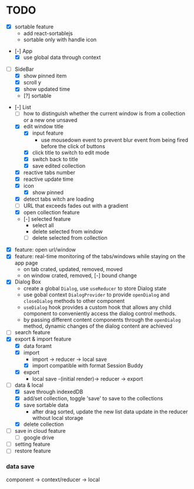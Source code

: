 # TODO
- [x] sortable feature
  - add react-sortablejs
  - sortable only with handle icon
- [-] App
  - [x] use global data through context
- [ ] SideBar
  - [x] show pinned item
  - [x] scroll y
  - [x] show updated time
  - [?] sortable
- [-] List
  - [ ] how to distinguish whether the current window is from a collection or a new one unsaved
  - [x] edit window title
    - [x] input feature
      - use mousedown event to prevent blur event from being fired before the click of buttons
    - [x] click title to switch to edit mode
    - [x] switch back to title
    - [x] save edited collection
  - [x] reactive tabs number
  - [x] reactive update time
  - [x] icon
    - [x] show pinned
  - [x] detect tabs witch are loading
  - [ ] URL that exceeds fades out with a gradient
  - [x] open collection feature
  - [-] selected feature
    - select all
    - delete selected from window
    - [ ] delete selected from collection
- [x] feature: open url/window
- [x] feature: real-time monitoring of the tabs/windows while staying on the app page
  - on tab crated, updated, removed, moved
  - on window crated, removed, [-] bound change
- [x] Dialog Box
  - create a global `Dialog`, use `useReducer` to store Dialog state
  - use gobal context `DialogProvider` to provide `openDialog` and `closeDialog` methods to other component
  - `useDialog` hook provides a custom hook that allows any child component to conveniently access the dialog control methods.
  - by passing different content components through the `openDialog` method, dynamic changes of the dialog content are achieved
- [ ] search feature
- [x] export & import feature
  - [x] data foramt
  - [x] import 
    - import -> reducer -> local save
    - [x] import compatible with format Session Buddy
  - [x] export
    - local save -(initial render)-> reducer -> export
- [ ] data & local
  - [x] save through indexedDB
  - [x] add/set collection, toggle 'save' to save to the collections
  - [x] save sortable data
    - after drag sorted, update the new list data update in the reducer without local storage
  - [x] delete collection
- [ ] save in cloud feature
  - [ ] google drive
- [ ] setting feature
- [ ] restore feature

### data save
component -> context/reducer -> local
